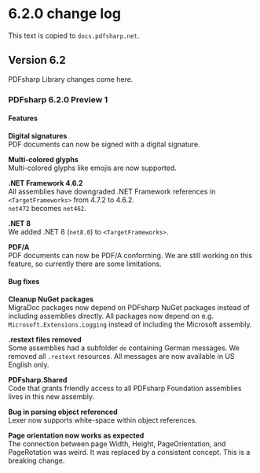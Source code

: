 ﻿# 6.2.0 change log

This text is copied to `docs.pdfsharp.net`.

## Version 6.2

PDFsharp Library changes come here.

### PDFsharp 6.2.0 Preview 1

#### Features

**Digital signatures**  
PDF documents can now be signed with a digital signature.

**Multi-colored glyphs**  
Multi-colored glyphs like emojis are now supported.

**.NET Framework 4.6.2**  
All assemblies have downgraded .NET Framework references in `<TargetFrameworks>` from 4.7.2 to 4.6.2.  
`net472` becomes `net462`.

**.NET 8**  
We added .NET 8 (`net8.0`) to `<TargetFrameworks>`.

**PDF/A**  
PDF documents can now be PDF/A conforming. We are still working on this feature, so currently there are some limitations.

#### Bug fixes

**Cleanup NuGet packages**  
MigraDoc packages now depend on PDFsharp NuGet packages instead of including assemblies directly.
All packages now depend on e.g. `Microsoft.Extensions.Logging` instead of including the Microsoft assembly.

**.restext files removed**  
Some assemblies had a subfolder `de` containing German messages.
We removed all `.restext` resources. All messages are now available in US English only.

**PDFsharp.Shared**  
Code that grants friendly access to all PDFsharp Foundation assemblies lives in this new assembly.

**Bug in parsing object referenced**  
Lexer now supports white-space within object references.

**Page orientation now works as expected**  
The connection between page Width, Height, PageOrientation, and PageRotation was weird.
It was replaced by a consistent concept.
This is a breaking change.

